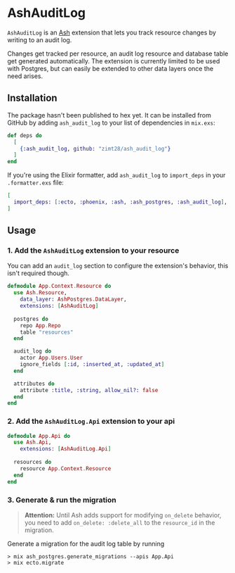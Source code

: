 # AshAuditLog

`AshAuditLog` is an [Ash](https://github.com/ash-project/ash) extension that lets you track resource changes by writing to an audit log.

Changes get tracked per resource, an audit log resource and database table get generated automatically. The extension is currently limited to be used with Postgres, but can easily be extended to other data layers once the need arises.

## Installation

The package hasn't been published to hex yet. It can be installed from GitHub by adding `ash_audit_log` to your list of dependencies in `mix.exs`:

```elixir
def deps do
  [
    {:ash_audit_log, github: "zimt28/ash_audit_log"}
  ]
end
```

If you're using the Elixir formatter, add `ash_audit_log` to `import_deps` in your `.formatter.exs` file:

```elixir
[
  import_deps: [:ecto, :phoenix, :ash, :ash_postgres, :ash_audit_log],
]
```

## Usage


### 1. Add the `AshAuditLog` extension to your resource

You can add an `audit_log` section to configure the extension's behavior, this isn't required though.

```elixir
defmodule App.Context.Resource do
  use Ash.Resource,
    data_layer: AshPostgres.DataLayer,
    extensions: [AshAuditLog]
  
  postgres do
    repo App.Repo
    table "resources"
  end

  audit_log do
    actor App.Users.User
    ignore_fields [:id, :inserted_at, :updated_at]
  end

  attributes do
    attribute :title, :string, allow_nil?: false
  end
end
```

### 2. Add the `AshAuditLog.Api` extension to your api

```elixir
defmodule App.Api do
  use Ash.Api,
    extensions: [AshAuditLog.Api]
  
  resources do
    resource App.Context.Resource
  end
end
```

### 3. Generate & run the migration

> **Attention:** Until Ash adds support for modifying `on_delete` behavior, you need to add `on_delete: :delete_all` to the `resource_id` in the migration.

Generate a migration for the audit log table by running

```
> mix ash_postgres.generate_migrations --apis App.Api
> mix ecto.migrate
```
